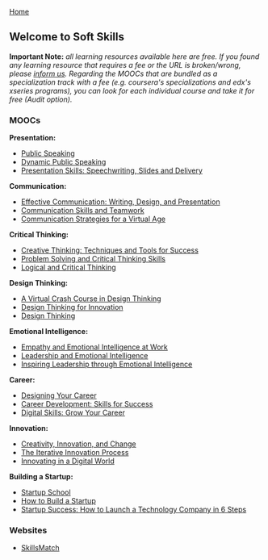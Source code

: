 [Home](index.md)
## Welcome to Soft Skills

**Important Note:** *all learning resources available here are free. If you found any learning resource that requires a fee or the URL is broken/wrong, please [inform us](https://github.com/ayshahrah/seg/issues). Regarding the MOOCs that are bundled as a specialization track with a fee (e.g. coursera's specializations and edx's xseries programs), you can look for each individual course and take it for free (Audit option).*

### MOOCs

**Presentation:**

- [Public Speaking](https://www.edx.org/course/public-speaking-2)
- [Dynamic Public Speaking](https://www.coursera.org/specializations/public-speaking)
- [Presentation Skills: Speechwriting, Slides and Delivery](https://www.coursera.org/specializations/presentation-skills)

**Communication:**

- [Effective Communication: Writing, Design, and Presentation](https://www.coursera.org/specializations/effective-business-communication)
- [Communication Skills and Teamwork](https://www.edx.org/course/communication-skills-and-teamwork-2)
- [Communication Strategies for a Virtual Age](https://www.coursera.org/learn/communication-strategies-virtual-age)

**Critical Thinking:**

- [Creative Thinking: Techniques and Tools for Success](https://www.edx.org/course/creative-thinking-techniques-0)
- [Problem Solving and Critical Thinking Skills](https://www.edx.org/course/problem-solving-and-critical-thinking-skills-2)
- [Logical and Critical Thinking](https://www.futurelearn.com/courses/logical-and-critical-thinking)

**Design Thinking:**

- [A Virtual Crash Course in Design Thinking](https://dschool.stanford.edu/resources/a-virtual-crash-course-in-design-thinking)
- [Design Thinking for Innovation](https://www.coursera.org/learn/uva-darden-design-thinking-innovation)
- [Design Thinking](https://www.edx.org/micromasters/design-thinking)

**Emotional Intelligence:**

- [Empathy and Emotional Intelligence at Work](https://www.edx.org/course/empathy-emotional-intelligence-work-uc-berkeleyx-gg203x)
- [Leadership and Emotional Intelligence](https://www.coursera.org/learn/emotional-intelligence-in-leadership)
- [Inspiring Leadership through Emotional Intelligence](https://www.coursera.org/learn/emotional-intelligence-leadership)

**Career:**

- [Designing Your Career](https://www.edx.org/course/designing-your-career)
- [Career Development: Skills for Success](https://www.edx.org/xseries/career-development-skills-success)
- [Digital Skills: Grow Your Career](https://www.futurelearn.com/courses/digital-skills-grow-your-career)

**Innovation:**

- [Creativity, Innovation, and Change](https://www.coursera.org/learn/creativity-innovation)
- [The Iterative Innovation Process](https://www.edx.org/course/the-iterative-innovation-process)
- [Innovating in a Digital World](https://www.coursera.org/learn/innovating-digital-world)

**Building a Startup:**

- [Startup School](https://www.startupschool.org/)
- [How to Build a Startup](https://www.udacity.com/course/how-to-build-a-startup--ep245)
- [Startup Success: How to Launch a Technology Company in 6 Steps](https://www.edx.org/course/startup-success-how-to-launch-a-technology-company)

### Websites

- [SkillsMatch](https://beta.skillsmatch.eu/)

